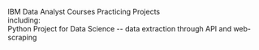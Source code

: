 IBM Data Analyst Courses Practicing Projects                                                                              
including:                                                                 
Python Project for Data Science -- data extraction through API and web-scraping
